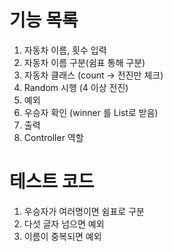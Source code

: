 # 기능 목록
1. 자동차 이름, 횟수 입력
2. 자동차 이름 구분(쉼표 통해 구분)
3. 자동차 클래스 (count -> 전진만 체크)
4. Random 시행 (4 이상 전진)
5. 예외
6. 우승자 확인 (winner 를 List로 받음)
7. 출력
8. Controller 역할 

# 테스트 코드
1. 우승자가 여러명이면 쉼표로 구분
2. 다섯 글자 넘으면 예외
3. 이름이 중복되면 예외 

